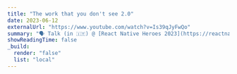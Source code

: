 ```yaml
---
title: "The work that you don't see 2.0"
date: 2023-06-12
externalUrl: "https://www.youtube.com/watch?v=Is39qJyFwQo"
summary: "🗣 Talk (in 🇮🇹) @ [React Native Heroes 2023](https://reactnativeheroes.com/2023/) - [slides](https://speakerdeck.com/kelset/the-work-that-you-dont-see-2-dot-0)"
showReadingTime: false
_build:
  render: "false"
  list: "local"
---
```


